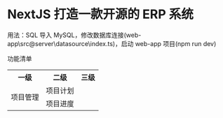 # NextJS 打造一款开源的 ERP 系统

用法：SQL 导入 MySQL，修改数据库连接(web-app\src\@server\datasource\index.ts)，启动 web-app 项目(npm run dev)

功能清单

<table>
  <tr>
    <th>一级</th>
    <th>二级</th>
    <th>三级</th>
  </tr>
  <tr>
    <td rowSpan="2">项目管理</td>
    <td>项目计划</td>
    <td></td>
  </tr>
  <tr>
    <td>项目进度</td>
    <td></td>
  </tr>
</table>

